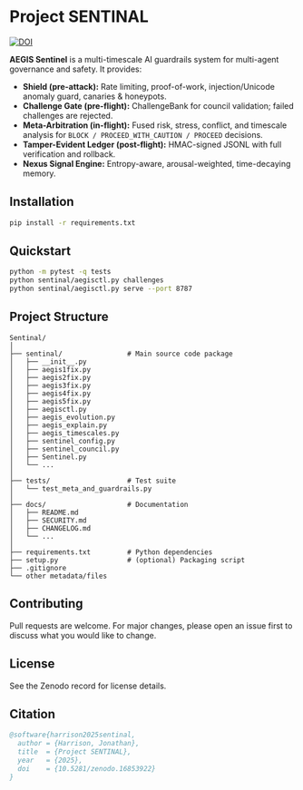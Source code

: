 
# Project SENTINAL

[![DOI](https://zenodo.org/badge/DOI/10.5281/zenodo.16853922.svg)](https://doi.org/10.5281/zenodo.16853922)

**AEGIS Sentinel** is a multi-timescale AI guardrails system for multi-agent governance and safety. It provides:

- **Shield (pre-attack):** Rate limiting, proof-of-work, injection/Unicode anomaly guard, canaries & honeypots.
- **Challenge Gate (pre-flight):** ChallengeBank for council validation; failed challenges are rejected.
- **Meta-Arbitration (in-flight):** Fused risk, stress, conflict, and timescale analysis for `BLOCK / PROCEED_WITH_CAUTION / PROCEED` decisions.
- **Tamper-Evident Ledger (post-flight):** HMAC-signed JSONL with full verification and rollback.
- **Nexus Signal Engine:** Entropy-aware, arousal-weighted, time-decaying memory.

## Installation

```bash
pip install -r requirements.txt
```

## Quickstart

```bash
python -m pytest -q tests
python sentinal/aegisctl.py challenges
python sentinal/aegisctl.py serve --port 8787
```

## Project Structure

```
Sentinal/
│
├── sentinal/                # Main source code package
│   ├── __init__.py
│   ├── aegis1fix.py
│   ├── aegis2fix.py
│   ├── aegis3fix.py
│   ├── aegis4fix.py
│   ├── aegis5fix.py
│   ├── aegisctl.py
│   ├── aegis_evolution.py
│   ├── aegis_explain.py
│   ├── aegis_timescales.py
│   ├── sentinel_config.py
│   ├── sentinel_council.py
│   ├── Sentinel.py
│   └── ...
│
├── tests/                   # Test suite
│   └── test_meta_and_guardrails.py
│
├── docs/                    # Documentation
│   ├── README.md
│   ├── SECURITY.md
│   ├── CHANGELOG.md
│   └── ...
│
├── requirements.txt         # Python dependencies
├── setup.py                 # (optional) Packaging script
├── .gitignore
└── other metadata/files
```

## Contributing
Pull requests are welcome. For major changes, please open an issue first to discuss what you would like to change.

## License
See the Zenodo record for license details.

## Citation
```bibtex
@software{harrison2025sentinal,
  author = {Harrison, Jonathan},
  title  = {Project SENTINAL},
  year   = {2025},
  doi    = {10.5281/zenodo.16853922}
}
```
